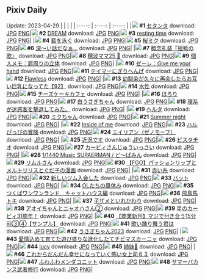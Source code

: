 ## Pixiv Daily
Update: 2023-04-29
|      |      |      |
| :----: | :----: | :----: |
|![](https://pixiv.microyu.workers.dev/c/240x480/img-master/img/2023/04/27/00/00/33/107553203_p0_master1200.jpg) **#1** [セタンタ](https://www.pixiv.net/artworks/107553203) download: [JPG](https://pixiv.microyu.workers.dev/img-original/img/2023/04/27/00/00/33/107553203_p0.jpg) [PNG](https://pixiv.microyu.workers.dev/img-original/img/2023/04/27/00/00/33/107553203_p0.png)|![](https://pixiv.microyu.workers.dev/c/240x480/img-master/img/2023/04/27/00/44/12/107554940_p0_master1200.jpg) **#2** [DREAM](https://www.pixiv.net/artworks/107554940) download: [JPG](https://pixiv.microyu.workers.dev/img-original/img/2023/04/27/00/44/12/107554940_p0.jpg) [PNG](https://pixiv.microyu.workers.dev/img-original/img/2023/04/27/00/44/12/107554940_p0.png)|![](https://pixiv.microyu.workers.dev/c/240x480/img-master/img/2023/04/27/01/08/00/107555559_p0_master1200.jpg) **#3** [resting time](https://www.pixiv.net/artworks/107555559) download: [JPG](https://pixiv.microyu.workers.dev/img-original/img/2023/04/27/01/08/00/107555559_p0.jpg) [PNG](https://pixiv.microyu.workers.dev/img-original/img/2023/04/27/01/08/00/107555559_p0.png)|
|![](https://pixiv.microyu.workers.dev/c/240x480/img-master/img/2023/04/28/00/00/28/107581146_p0_master1200.jpg) **#4** [藍を泳ぐ](https://www.pixiv.net/artworks/107581146) download: [JPG](https://pixiv.microyu.workers.dev/img-original/img/2023/04/28/00/00/28/107581146_p0.jpg) [PNG](https://pixiv.microyu.workers.dev/img-original/img/2023/04/28/00/00/28/107581146_p0.png)|![](https://pixiv.microyu.workers.dev/c/240x480/img-master/img/2023/04/27/00/00/35/107553207_p0_master1200.jpg) **#5** [桜ミク](https://www.pixiv.net/artworks/107553207) download: [JPG](https://pixiv.microyu.workers.dev/img-original/img/2023/04/27/00/00/35/107553207_p0.jpg) [PNG](https://pixiv.microyu.workers.dev/img-original/img/2023/04/27/00/00/35/107553207_p0.png)|![](https://pixiv.microyu.workers.dev/c/240x480/img-master/img/2023/04/28/07/30/01/107588544_p0_master1200.jpg) **#6** [深～い話だなぁ…](https://www.pixiv.net/artworks/107588544) download: [JPG](https://pixiv.microyu.workers.dev/img-original/img/2023/04/28/07/30/01/107588544_p0.jpg) [PNG](https://pixiv.microyu.workers.dev/img-original/img/2023/04/28/07/30/01/107588544_p0.png)|
|![](https://pixiv.microyu.workers.dev/c/240x480/img-master/img/2023/04/27/00/01/03/107553275_p0_master1200.jpg) **#7** [概念礼装『揺籃の歌』](https://www.pixiv.net/artworks/107553275) download: [JPG](https://pixiv.microyu.workers.dev/img-original/img/2023/04/27/00/01/03/107553275_p0.jpg) [PNG](https://pixiv.microyu.workers.dev/img-original/img/2023/04/27/00/01/03/107553275_p0.png)|![](https://pixiv.microyu.workers.dev/c/240x480/img-master/img/2023/04/27/18/23/02/107570201_p0_master1200.jpg) **#8** [穂波ママ25 🐻](https://www.pixiv.net/artworks/107570201) download: [JPG](https://pixiv.microyu.workers.dev/img-original/img/2023/04/27/18/23/02/107570201_p0.jpg) [PNG](https://pixiv.microyu.workers.dev/img-original/img/2023/04/27/18/23/02/107570201_p0.png)|![](https://pixiv.microyu.workers.dev/c/240x480/img-master/img/2023/04/27/07/00/10/107560295_p0_master1200.jpg) **#9** [個人メモ：肩周りの立体](https://www.pixiv.net/artworks/107560295) download: [JPG](https://pixiv.microyu.workers.dev/img-original/img/2023/04/27/07/00/10/107560295_p0.jpg) [PNG](https://pixiv.microyu.workers.dev/img-original/img/2023/04/27/07/00/10/107560295_p0.png)|
|![](https://pixiv.microyu.workers.dev/c/240x480/img-master/img/2023/04/27/00/00/47/107553243_p0_master1200.jpg) **#10** [ゼーレ：Give me your hand](https://www.pixiv.net/artworks/107553243) download: [JPG](https://pixiv.microyu.workers.dev/img-original/img/2023/04/27/00/00/47/107553243_p0.jpg) [PNG](https://pixiv.microyu.workers.dev/img-original/img/2023/04/27/00/00/47/107553243_p0.png)|![](https://pixiv.microyu.workers.dev/c/240x480/img-master/img/2023/04/27/00/56/03/107555254_p0_master1200.jpg) **#11** [テイマーにぎりへんげ](https://www.pixiv.net/artworks/107555254) download: [JPG](https://pixiv.microyu.workers.dev/img-original/img/2023/04/27/00/56/03/107555254_p0.jpg) [PNG](https://pixiv.microyu.workers.dev/img-original/img/2023/04/27/00/56/03/107555254_p0.png)|![](https://pixiv.microyu.workers.dev/c/240x480/img-master/img/2023/04/28/00/01/20/107581284_p0_master1200.jpg) **#12** [Flawless](https://www.pixiv.net/artworks/107581284) download: [JPG](https://pixiv.microyu.workers.dev/img-original/img/2023/04/28/00/01/20/107581284_p0.jpg) [PNG](https://pixiv.microyu.workers.dev/img-original/img/2023/04/28/00/01/20/107581284_p0.png)|
|![](https://pixiv.microyu.workers.dev/c/240x480/img-master/img/2023/04/27/00/02/54/107553474_p0_master1200.jpg) **#13** [幼馴染が久々に再会したらお互い巨乳になってた【92】](https://www.pixiv.net/artworks/107553474) download: [JPG](https://pixiv.microyu.workers.dev/img-original/img/2023/04/27/00/02/54/107553474_p0.jpg) [PNG](https://pixiv.microyu.workers.dev/img-original/img/2023/04/27/00/02/54/107553474_p0.png)|![](https://pixiv.microyu.workers.dev/c/240x480/img-master/img/2023/04/27/00/00/38/107553217_p0_master1200.jpg) **#14** [水性](https://www.pixiv.net/artworks/107553217) download: [JPG](https://pixiv.microyu.workers.dev/img-original/img/2023/04/27/00/00/38/107553217_p0.jpg) [PNG](https://pixiv.microyu.workers.dev/img-original/img/2023/04/27/00/00/38/107553217_p0.png)|![](https://pixiv.microyu.workers.dev/c/240x480/img-master/img/2023/04/27/20/50/52/107574258_p0_master1200.jpg) **#15** [チーズケーキカフェ](https://www.pixiv.net/artworks/107574258) download: [JPG](https://pixiv.microyu.workers.dev/img-original/img/2023/04/27/20/50/52/107574258_p0.jpg) [PNG](https://pixiv.microyu.workers.dev/img-original/img/2023/04/27/20/50/52/107574258_p0.png)|
|![](https://pixiv.microyu.workers.dev/c/240x480/img-master/img/2023/04/28/02/06/22/107584863_p0_master1200.jpg) **#16** [ほろり](https://www.pixiv.net/artworks/107584863) download: [JPG](https://pixiv.microyu.workers.dev/img-original/img/2023/04/28/02/06/22/107584863_p0.jpg) [PNG](https://pixiv.microyu.workers.dev/img-original/img/2023/04/28/02/06/22/107584863_p0.png)|![](https://pixiv.microyu.workers.dev/c/240x480/img-master/img/2023/04/27/21/09/56/107574920_p0_master1200.jpg) **#17** [白うさぎちゃん](https://www.pixiv.net/artworks/107574920) download: [JPG](https://pixiv.microyu.workers.dev/img-original/img/2023/04/27/21/09/56/107574920_p0.jpg) [PNG](https://pixiv.microyu.workers.dev/img-original/img/2023/04/27/21/09/56/107574920_p0.png)|![](https://pixiv.microyu.workers.dev/c/240x480/img-master/img/2023/04/27/18/41/40/107570627_p0_master1200.jpg) **#18** [理系が迷惑客を撃退してみた。](https://www.pixiv.net/artworks/107570627) download: [JPG](https://pixiv.microyu.workers.dev/img-original/img/2023/04/27/18/41/40/107570627_p0.jpg) [PNG](https://pixiv.microyu.workers.dev/img-original/img/2023/04/27/18/41/40/107570627_p0.png)|
|![](https://pixiv.microyu.workers.dev/c/240x480/img-master/img/2023/04/27/00/00/25/107553178_p0_master1200.jpg) **#19** [ヘルタ](https://www.pixiv.net/artworks/107553178) download: [JPG](https://pixiv.microyu.workers.dev/img-original/img/2023/04/27/00/00/25/107553178_p0.jpg) [PNG](https://pixiv.microyu.workers.dev/img-original/img/2023/04/27/00/00/25/107553178_p0.png)|![](https://pixiv.microyu.workers.dev/c/240x480/img-master/img/2023/04/27/18/00/05/107569590_p0_master1200.jpg) **#20** [ミクちゃん](https://www.pixiv.net/artworks/107569590) download: [JPG](https://pixiv.microyu.workers.dev/img-original/img/2023/04/27/18/00/05/107569590_p0.jpg) [PNG](https://pixiv.microyu.workers.dev/img-original/img/2023/04/27/18/00/05/107569590_p0.png)|![](https://pixiv.microyu.workers.dev/c/240x480/img-master/img/2023/04/28/08/30/31/107583748_p0_master1200.jpg) **#21** [Summer night](https://www.pixiv.net/artworks/107583748) download: [JPG](https://pixiv.microyu.workers.dev/img-original/img/2023/04/28/08/30/31/107583748_p0.jpg) [PNG](https://pixiv.microyu.workers.dev/img-original/img/2023/04/28/08/30/31/107583748_p0.png)|
|![](https://pixiv.microyu.workers.dev/c/240x480/img-master/img/2023/04/28/12/00/06/107592090_p0_master1200.jpg) **#22** [Inside of me](https://www.pixiv.net/artworks/107592090) download: [JPG](https://pixiv.microyu.workers.dev/img-original/img/2023/04/28/12/00/06/107592090_p0.jpg) [PNG](https://pixiv.microyu.workers.dev/img-original/img/2023/04/28/12/00/06/107592090_p0.png)|![](https://pixiv.microyu.workers.dev/c/240x480/img-master/img/2023/04/27/18/11/00/107569939_p0_master1200.jpg) **#23** [ハルぴっぴの冒険](https://www.pixiv.net/artworks/107569939) download: [JPG](https://pixiv.microyu.workers.dev/img-original/img/2023/04/27/18/11/00/107569939_p0.jpg) [PNG](https://pixiv.microyu.workers.dev/img-original/img/2023/04/27/18/11/00/107569939_p0.png)|![](https://pixiv.microyu.workers.dev/c/240x480/img-master/img/2023/04/28/01/45/39/107584431_p0_master1200.jpg) **#24** [エイリアン（ゼノモーフ）](https://www.pixiv.net/artworks/107584431) download: [JPG](https://pixiv.microyu.workers.dev/img-original/img/2023/04/28/01/45/39/107584431_p0.jpg) [PNG](https://pixiv.microyu.workers.dev/img-original/img/2023/04/28/01/45/39/107584431_p0.png)|
|![](https://pixiv.microyu.workers.dev/c/240x480/img-master/img/2023/04/27/19/06/22/107571194_p0_master1200.jpg) **#25** [近況です](https://www.pixiv.net/artworks/107571194) download: [JPG](https://pixiv.microyu.workers.dev/img-original/img/2023/04/27/19/06/22/107571194_p0.jpg) [PNG](https://pixiv.microyu.workers.dev/img-original/img/2023/04/27/19/06/22/107571194_p0.png)|![](https://pixiv.microyu.workers.dev/c/240x480/img-master/img/2023/04/28/20/30/05/107602574_p0_master1200.jpg) **#26** [ピスタチオ](https://www.pixiv.net/artworks/107602574) download: [JPG](https://pixiv.microyu.workers.dev/img-original/img/2023/04/28/20/30/05/107602574_p0.jpg) [PNG](https://pixiv.microyu.workers.dev/img-original/img/2023/04/28/20/30/05/107602574_p0.png)|![](https://pixiv.microyu.workers.dev/c/240x480/img-master/img/2023/04/27/00/01/36/107553359_p0_master1200.jpg) **#27** [カービィさんじゅういっさい](https://www.pixiv.net/artworks/107553359) download: [JPG](https://pixiv.microyu.workers.dev/img-original/img/2023/04/27/00/01/36/107553359_p0.jpg) [PNG](https://pixiv.microyu.workers.dev/img-original/img/2023/04/27/00/01/36/107553359_p0.png)|
|![](https://pixiv.microyu.workers.dev/c/240x480/img-master/img/2023/04/27/21/19/42/107575222_p0_master1200.jpg) **#28** [1/1440 Music SUPAERMAN / ど～ぱみん](https://www.pixiv.net/artworks/107575222) download: [JPG](https://pixiv.microyu.workers.dev/img-original/img/2023/04/27/21/19/42/107575222_p0.jpg) [PNG](https://pixiv.microyu.workers.dev/img-original/img/2023/04/27/21/19/42/107575222_p0.png)|![](https://pixiv.microyu.workers.dev/c/240x480/img-master/img/2023/04/27/00/28/52/107554434_p0_master1200.jpg) **#29** [リムルさん](https://www.pixiv.net/artworks/107554434) download: [JPG](https://pixiv.microyu.workers.dev/img-original/img/2023/04/27/00/28/52/107554434_p0.jpg) [PNG](https://pixiv.microyu.workers.dev/img-original/img/2023/04/27/00/28/52/107554434_p0.png)|![](https://pixiv.microyu.workers.dev/c/240x480/img-master/img/2023/04/28/18/28/22/107598913_p0_master1200.jpg) **#30** [【FGO】パッションリップとメルトリリスとぐだ子の漫画](https://www.pixiv.net/artworks/107598913) download: [JPG](https://pixiv.microyu.workers.dev/img-original/img/2023/04/28/18/28/22/107598913_p0.jpg) [PNG](https://pixiv.microyu.workers.dev/img-original/img/2023/04/28/18/28/22/107598913_p0.png)|
|![](https://pixiv.microyu.workers.dev/c/240x480/img-master/img/2023/04/27/10/20/35/107562730_p0_master1200.jpg) **#31** [赤い糸](https://www.pixiv.net/artworks/107562730) download: [JPG](https://pixiv.microyu.workers.dev/img-original/img/2023/04/27/10/20/35/107562730_p0.jpg) [PNG](https://pixiv.microyu.workers.dev/img-original/img/2023/04/27/10/20/35/107562730_p0.png)|![](https://pixiv.microyu.workers.dev/c/240x480/img-master/img/2023/04/27/01/24/51/107555961_p0_master1200.jpg) **#32** [新しいジム入会した](https://www.pixiv.net/artworks/107555961) download: [JPG](https://pixiv.microyu.workers.dev/img-original/img/2023/04/27/01/24/51/107555961_p0.jpg) [PNG](https://pixiv.microyu.workers.dev/img-original/img/2023/04/27/01/24/51/107555961_p0.png)|![](https://pixiv.microyu.workers.dev/c/240x480/img-master/img/2023/04/27/00/13/06/107553926_p0_master1200.jpg) **#33** [バット](https://www.pixiv.net/artworks/107553926) download: [JPG](https://pixiv.microyu.workers.dev/img-original/img/2023/04/27/00/13/06/107553926_p0.jpg) [PNG](https://pixiv.microyu.workers.dev/img-original/img/2023/04/27/00/13/06/107553926_p0.png)|
|![](https://pixiv.microyu.workers.dev/c/240x480/img-master/img/2023/04/28/20/45/24/107603077_p0_master1200.jpg) **#34** [OLたちの昼休み](https://www.pixiv.net/artworks/107603077) download: [JPG](https://pixiv.microyu.workers.dev/img-original/img/2023/04/28/20/45/24/107603077_p0.jpg) [PNG](https://pixiv.microyu.workers.dev/img-original/img/2023/04/28/20/45/24/107603077_p0.png)|![](https://pixiv.microyu.workers.dev/c/240x480/img-master/img/2023/04/28/00/21/21/107582202_p0_master1200.jpg) **#35** [つくばワンワンランド　キャットハウス編](https://www.pixiv.net/artworks/107582202) download: [JPG](https://pixiv.microyu.workers.dev/img-original/img/2023/04/28/00/21/21/107582202_p0.jpg) [PNG](https://pixiv.microyu.workers.dev/img-original/img/2023/04/28/00/21/21/107582202_p0.png)|![](https://pixiv.microyu.workers.dev/c/240x480/img-master/img/2023/04/28/00/00/28/107581148_p0_master1200.jpg) **#36** [飛鳥馬トキ](https://www.pixiv.net/artworks/107581148) download: [JPG](https://pixiv.microyu.workers.dev/img-original/img/2023/04/28/00/00/28/107581148_p0.jpg) [PNG](https://pixiv.microyu.workers.dev/img-original/img/2023/04/28/00/00/28/107581148_p0.png)|
|![](https://pixiv.microyu.workers.dev/c/240x480/img-master/img/2023/04/28/01/43/38/107584384_p0_master1200.jpg) **#37** [子ザメといれかわり](https://www.pixiv.net/artworks/107584384) download: [JPG](https://pixiv.microyu.workers.dev/img-original/img/2023/04/28/01/43/38/107584384_p0.jpg) [PNG](https://pixiv.microyu.workers.dev/img-original/img/2023/04/28/01/43/38/107584384_p0.png)|![](https://pixiv.microyu.workers.dev/c/240x480/img-master/img/2023/04/27/17/59/45/107569568_p0_master1200.jpg) **#38** [アオイちゃんとニャオハさん②](https://www.pixiv.net/artworks/107569568) download: [JPG](https://pixiv.microyu.workers.dev/img-original/img/2023/04/27/17/59/45/107569568_p0.jpg) [PNG](https://pixiv.microyu.workers.dev/img-original/img/2023/04/27/17/59/45/107569568_p0.png)|![](https://pixiv.microyu.workers.dev/c/240x480/img-master/img/2023/04/27/00/00/38/107553214_p0_master1200.jpg) **#39** [星のカービィ31周年！](https://www.pixiv.net/artworks/107553214) download: [JPG](https://pixiv.microyu.workers.dev/img-original/img/2023/04/27/00/00/38/107553214_p0.jpg) [PNG](https://pixiv.microyu.workers.dev/img-original/img/2023/04/27/00/00/38/107553214_p0.png)|
|![](https://pixiv.microyu.workers.dev/c/240x480/img-master/img/2023/04/28/01/07/33/107583509_p0_master1200.jpg) **#40** [【商業新刊】マジで付き合う15分前③④【サンプル】](https://www.pixiv.net/artworks/107583509) download: [JPG](https://pixiv.microyu.workers.dev/img-original/img/2023/04/28/01/07/33/107583509_p0.jpg) [PNG](https://pixiv.microyu.workers.dev/img-original/img/2023/04/28/01/07/33/107583509_p0.png)|![](https://pixiv.microyu.workers.dev/c/240x480/img-master/img/2023/04/27/01/55/45/107556633_p0_master1200.jpg) **#41** [歌い踊り舞う君は](https://www.pixiv.net/artworks/107556633) download: [JPG](https://pixiv.microyu.workers.dev/img-original/img/2023/04/27/01/55/45/107556633_p0.jpg) [PNG](https://pixiv.microyu.workers.dev/img-original/img/2023/04/27/01/55/45/107556633_p0.png)|![](https://pixiv.microyu.workers.dev/c/240x480/img-master/img/2023/04/28/00/02/07/107581360_p0_master1200.jpg) **#42** [うさぎちゃん2023](https://www.pixiv.net/artworks/107581360) download: [JPG](https://pixiv.microyu.workers.dev/img-original/img/2023/04/28/00/02/07/107581360_p0.jpg) [PNG](https://pixiv.microyu.workers.dev/img-original/img/2023/04/28/00/02/07/107581360_p0.png)|
|![](https://pixiv.microyu.workers.dev/c/240x480/img-master/img/2023/04/28/00/02/25/107581387_p0_master1200.jpg) **#43** [愛情込めて育てた遊び盛りな進化したてチビマスカーニャ](https://www.pixiv.net/artworks/107581387) download: [JPG](https://pixiv.microyu.workers.dev/img-original/img/2023/04/28/00/02/25/107581387_p0.jpg) [PNG](https://pixiv.microyu.workers.dev/img-original/img/2023/04/28/00/02/25/107581387_p0.png)|![](https://pixiv.microyu.workers.dev/c/240x480/img-master/img/2023/04/28/02/08/23/107584895_p0_master1200.jpg) **#44** [lucy](https://www.pixiv.net/artworks/107584895) download: [JPG](https://pixiv.microyu.workers.dev/img-original/img/2023/04/28/02/08/23/107584895_p0.jpg) [PNG](https://pixiv.microyu.workers.dev/img-original/img/2023/04/28/02/08/23/107584895_p0.png)|![](https://pixiv.microyu.workers.dev/c/240x480/img-master/img/2023/04/27/19/03/17/107571205_p0_master1200.jpg) **#45** [姉妹🎀](https://www.pixiv.net/artworks/107571205) download: [JPG](https://pixiv.microyu.workers.dev/img-original/img/2023/04/27/19/03/17/107571205_p0.jpg) [PNG](https://pixiv.microyu.workers.dev/img-original/img/2023/04/27/19/03/17/107571205_p0.png)|
|![](https://pixiv.microyu.workers.dev/c/240x480/img-master/img/2023/04/27/17/00/13/107568525_p0_master1200.jpg) **#46** [これからだんだん幸せになっていく怖い女上司６３](https://www.pixiv.net/artworks/107568525) download: [JPG](https://pixiv.microyu.workers.dev/img-original/img/2023/04/27/17/00/13/107568525_p0.jpg) [PNG](https://pixiv.microyu.workers.dev/img-original/img/2023/04/27/17/00/13/107568525_p0.png)|![](https://pixiv.microyu.workers.dev/c/240x480/img-master/img/2023/04/27/19/48/50/107572378_p0_master1200.jpg) **#47** [ふわふわメンダコニット](https://www.pixiv.net/artworks/107572378) download: [JPG](https://pixiv.microyu.workers.dev/img-original/img/2023/04/27/19/48/50/107572378_p0.jpg) [PNG](https://pixiv.microyu.workers.dev/img-original/img/2023/04/27/19/48/50/107572378_p0.png)|![](https://pixiv.microyu.workers.dev/c/240x480/img-master/img/2023/04/28/00/00/17/107581107_p0_master1200.jpg) **#48** [サマーバカンス武者修行](https://www.pixiv.net/artworks/107581107) download: [JPG](https://pixiv.microyu.workers.dev/img-original/img/2023/04/28/00/00/17/107581107_p0.jpg) [PNG](https://pixiv.microyu.workers.dev/img-original/img/2023/04/28/00/00/17/107581107_p0.png)|
